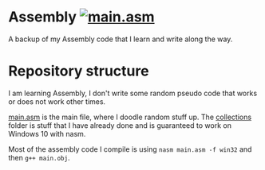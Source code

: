 # Assembly [![main.asm](https://github.com/ANF-Studios/Assembly/actions/workflows/nasm_build.yml/badge.svg)](https://github.com/ANF-Studios/Assembly/actions/workflows/nasm_build.yml)
A backup of my Assembly code that I learn and write along the way.

# Repository structure
I am learning Assembly, I don't write some random pseudo code that works or does not work other times.

[main.asm](/main.asm) is the main file, where I doodle random stuff up.
The [collections](/collections) folder is stuff that I have already done and is guaranteed to work on Windows 10 with nasm.

Most of the assembly code I compile is using `nasm main.asm -f win32` and then `g++ main.obj`.
